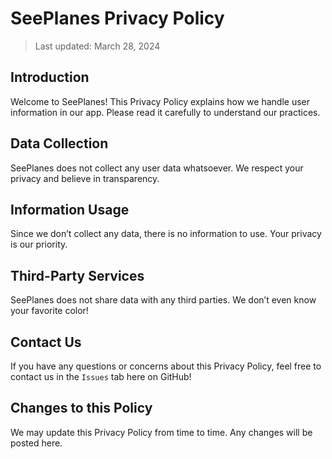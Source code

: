 # SeePlanes Privacy Policy

> Last updated: March 28, 2024

## Introduction
Welcome to SeePlanes! This Privacy Policy explains how we handle user information in our app. Please read it carefully to understand our practices.

## Data Collection
SeePlanes does not collect any user data whatsoever. We respect your privacy and believe in transparency.

## Information Usage
Since we don’t collect any data, there is no information to use. Your privacy is our priority.

## Third-Party Services
SeePlanes does not share data with any third parties. We don’t even know your favorite color!

## Contact Us
If you have any questions or concerns about this Privacy Policy, feel free to contact us in the `Issues` tab here on GitHub!

## Changes to this Policy
We may update this Privacy Policy from time to time. Any changes will be posted here.
